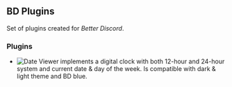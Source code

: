 ## BD Plugins
Set of plugins created for *Better Discord*.
### Plugins
* ![Date Viewer](https://github.com/hammy13/BDPlugins/tree/master/plugins/dateViewer) implements a digital clock with both 12-hour and 24-hour system and current date & day of the week. Is compatible with dark & light theme and BD blue.
